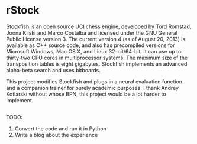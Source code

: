rStock
======

Stockfish is an open source UCI chess engine, developed by Tord Romstad, Joona Kiiski and Marco Costalba and licensed under the GNU General Public License version 3. The current version 4 (as of August 20, 2013) is available as C++ source code, and also has precompiled versions for Microsoft Windows, Mac OS X, and Linux 32-bit/64-bit. It can use up to thirty-two CPU cores in multiprocessor systems. The maximum size of the transposition tables is eight gigabytes. Stockfish implements an advanced alpha-beta search and uses bitboards.

This project modifies Stockfish and plugs in a neural evaluation function and a companion trainer for purely academic purposes. I thank Andrey Kotlarski without whose BPN, this project would be a lot harder to implement.

##
TODO:
1. Convert the code and run it in Python
2. Write a blog about the experience
